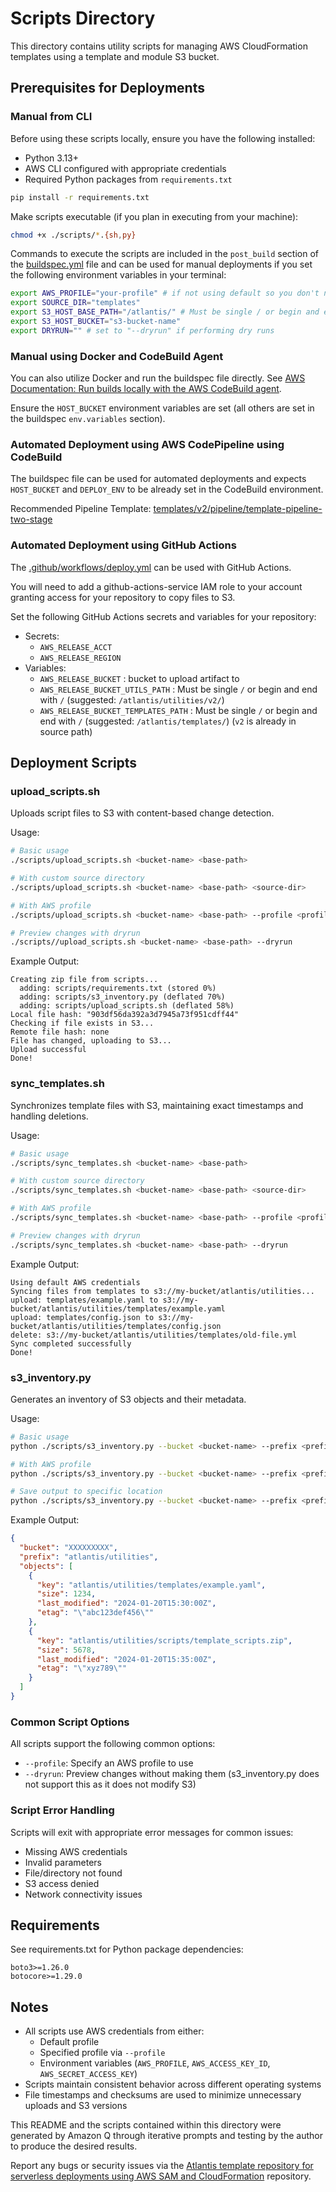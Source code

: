 # Scripts Directory

This directory contains utility scripts for managing AWS CloudFormation templates using a template and module S3 bucket.

## Prerequisites for Deployments

### Manual from CLI

Before using these scripts locally, ensure you have the following installed:

- Python 3.13+
- AWS CLI configured with appropriate credentials
- Required Python packages from `requirements.txt`

```bash
pip install -r requirements.txt
```

Make scripts executable (if you plan in executing from your machine):

```bash
chmod +x ./scripts/*.{sh,py}
```

Commands to execute the scripts are included in the `post_build` section of the [buildspec.yml](../buildspec.yml) file and can be used for manual deployments if you set the following environment variables in your terminal:

```bash
export AWS_PROFILE="your-profile" # if not using default so you don't need to set --profile flag after commands
export SOURCE_DIR="templates"
export S3_HOST_BASE_PATH="/atlantis/" # Must be single / or begin and end with / (suggested: /atlantis/)
export S3_HOST_BUCKET="s3-bucket-name"
export DRYRUN="" # set to "--dryrun" if performing dry runs
```

### Manual using Docker and CodeBuild Agent

You can also utilize Docker and run the buildspec file directly. See [AWS Documentation: Run builds locally with the AWS CodeBuild agent](https://docs.aws.amazon.com/codebuild/latest/userguide/use-codebuild-agent.html).

Ensure the `HOST_BUCKET` environment variables are set (all others are set in the buildspec `env.variables` section).

### Automated Deployment using AWS CodePipeline using CodeBuild

The buildspec file can be used for automated deployments and expects `HOST_BUCKET` and `DEPLOY_ENV` to be already set in the CodeBuild environment.

Recommended Pipeline Template: [templates/v2/pipeline/template-pipeline-two-stage](../templates/v2/pipeline/template-pipeline-two-stage.yml)

### Automated Deployment using GitHub Actions

The [.github/workflows/deploy.yml](../.github/workflows/deploy.yml) can be used with GitHub Actions.

You will need to add a github-actions-service IAM role to your account granting access for your repository to copy files to S3.

Set the following GitHub Actions secrets and variables for your repository:

- Secrets:
  - `AWS_RELEASE_ACCT`
  - `AWS_RELEASE_REGION`
- Variables:
  - `AWS_RELEASE_BUCKET` : bucket to upload artifact to
  - `AWS_RELEASE_BUCKET_UTILS_PATH` : Must be single `/` or begin and end with `/` (suggested: `/atlantis/utilities/v2/`)
  - `AWS_RELEASE_BUCKET_TEMPLATES_PATH` : Must be single `/` or begin and end with `/` (suggested: `/atlantis/templates/`) (`v2` is already in source path)

## Deployment Scripts

### upload_scripts.sh

Uploads script files to S3 with content-based change detection.

Usage:

```bash
# Basic usage
./scripts/upload_scripts.sh <bucket-name> <base-path>

# With custom source directory
./scripts/upload_scripts.sh <bucket-name> <base-path> <source-dir>

# With AWS profile
./scripts/upload_scripts.sh <bucket-name> <base-path> --profile <profile-name>

# Preview changes with dryrun
./scripts//upload_scripts.sh <bucket-name> <base-path> --dryrun
```

Example Output:

```text
Creating zip file from scripts...
  adding: scripts/requirements.txt (stored 0%)
  adding: scripts/s3_inventory.py (deflated 70%)
  adding: scripts/upload_scripts.sh (deflated 58%)
Local file hash: "903df56da392a3d7945a73f951cdff44"
Checking if file exists in S3...
Remote file hash: none
File has changed, uploading to S3...
Upload successful
Done!
```

### sync_templates.sh

Synchronizes template files with S3, maintaining exact timestamps and handling deletions.

Usage:

```bash
# Basic usage
./scripts/sync_templates.sh <bucket-name> <base-path>

# With custom source directory
./scripts/sync_templates.sh <bucket-name> <base-path> <source-dir>

# With AWS profile
./scripts/sync_templates.sh <bucket-name> <base-path> --profile <profile-name>

# Preview changes with dryrun
./scripts/sync_templates.sh <bucket-name> <base-path> --dryrun
```

Example Output:

```text
Using default AWS credentials
Syncing files from templates to s3://my-bucket/atlantis/utilities...
upload: templates/example.yaml to s3://my-bucket/atlantis/utilities/templates/example.yaml
upload: templates/config.json to s3://my-bucket/atlantis/utilities/templates/config.json
delete: s3://my-bucket/atlantis/utilities/templates/old-file.yml
Sync completed successfully
Done!
```

### s3_inventory.py

Generates an inventory of S3 objects and their metadata.

Usage:

```bash
# Basic usage
python ./scripts/s3_inventory.py --bucket <bucket-name> --prefix <prefix>

# With AWS profile
python ./scripts/s3_inventory.py --bucket <bucket-name> --prefix <prefix> --profile <profile-name>

# Save output to specific location
python ./scripts/s3_inventory.py --bucket <bucket-name> --prefix <prefix> --output ./outputs/inventory.json
```

Example Output:

```json
{
  "bucket": "XXXXXXXXX",
  "prefix": "atlantis/utilities",
  "objects": [
    {
      "key": "atlantis/utilities/templates/example.yaml",
      "size": 1234,
      "last_modified": "2024-01-20T15:30:00Z",
      "etag": "\"abc123def456\""
    },
    {
      "key": "atlantis/utilities/scripts/template_scripts.zip",
      "size": 5678,
      "last_modified": "2024-01-20T15:35:00Z",
      "etag": "\"xyz789\""
    }
  ]
}
```

### Common Script Options

All scripts support the following common options:

- `--profile`: Specify an AWS profile to use
- `--dryrun`: Preview changes without making them (s3_inventory.py does not support this as it does not modify S3)

### Script Error Handling

Scripts will exit with appropriate error messages for common issues:

- Missing AWS credentials
- Invalid parameters
- File/directory not found
- S3 access denied
- Network connectivity issues

## Requirements

See requirements.txt for Python package dependencies:

```text
boto3>=1.26.0
botocore>=1.29.0
```

## Notes

- All scripts use AWS credentials from either:
  - Default profile
  - Specified profile via `--profile`
  - Environment variables (`AWS_PROFILE`, `AWS_ACCESS_KEY_ID`, `AWS_SECRET_ACCESS_KEY`)
- Scripts maintain consistent behavior across different operating systems
- File timestamps and checksums are used to minimize unnecessary uploads and S3 versions

This README and the scripts contained within this directory were generated by Amazon Q through iterative prompts and testing by the author to produce the desired results. 

Report any bugs or security issues via the [Atlantis template repository for serverless deployments using AWS SAM and CloudFormation](https://github.com/63klabs/atlantis-cfn-template-repo-for-serverless-deployments) repository.
